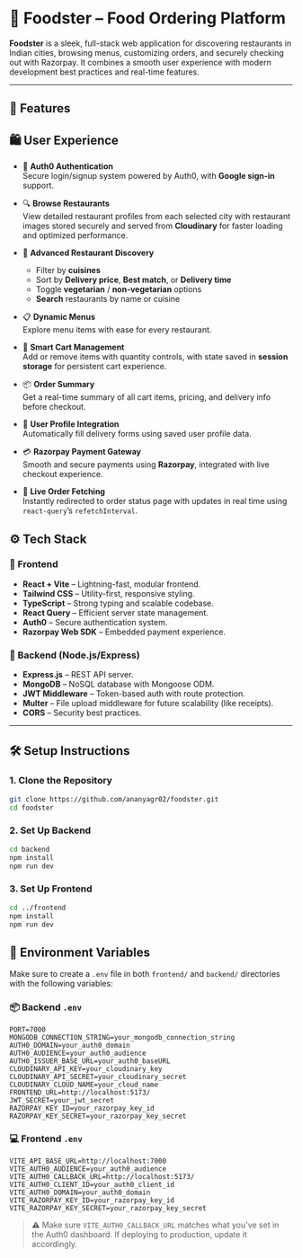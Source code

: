# 🍔 Foodster – Food Ordering Platform

**Foodster** is a sleek, full-stack web application for discovering restaurants in Indian cities, browsing menus, customizing orders, and securely checking out with Razorpay. It combines a smooth user experience with modern development best practices and real-time features.

---

## 🚀 Features
## 🛍️ User Experience

- 👤 **Auth0 Authentication**  
  Secure login/signup system powered by Auth0, with **Google sign-in** support.
  
- 🔍 **Browse Restaurants**  
  View detailed restaurant profiles from each selected city with restaurant images stored securely and served from **Cloudinary** for faster loading and optimized performance.

- 🧭 **Advanced Restaurant Discovery**  
  - Filter by **cuisines**  
  - Sort by **Delivery price**, **Best match**, or **Delivery time**  
  - Toggle **vegetarian** / **non-vegetarian** options  
  - **Search** restaurants by name or cuisine

- 📋 **Dynamic Menus**  
  Explore menu items with ease for every restaurant.

- 🛒 **Smart Cart Management**  
  Add or remove items with quantity controls, with state saved in **session storage** for persistent cart experience.

- 📦 **Order Summary**  
  Get a real-time summary of all cart items, pricing, and delivery info before checkout.

- 🧾 **User Profile Integration**  
  Automatically fill delivery forms using saved user profile data.

- 💳 **Razorpay Payment Gateway**  
  Smooth and secure payments using **Razorpay**, integrated with live checkout experience.

- 🔄 **Live Order Fetching**  
  Instantly redirected to order status page with updates in real time using `react-query`’s `refetchInterval`.


## ⚙️ Tech Stack

### 🧠 Frontend
- **React + Vite** – Lightning-fast, modular frontend.
- **Tailwind CSS** – Utility-first, responsive styling.
- **TypeScript** – Strong typing and scalable codebase.
- **React Query** – Efficient server state management.
- **Auth0** – Secure authentication system.
- **Razorpay Web SDK** – Embedded payment experience.

### 🧰 Backend (Node.js/Express)
- **Express.js** – REST API server.
- **MongoDB** – NoSQL database with Mongoose ODM.
- **JWT Middleware** – Token-based auth with route protection.
- **Multer** – File upload middleware for future scalability (like receipts).
- **CORS** – Security best practices.

---
## 🛠️ Setup Instructions

### 1. Clone the Repository

```bash
git clone https://github.com/ananyagr02/foodster.git
cd foodster
```

### 2. Set Up Backend

```bash
cd backend
npm install
npm run dev
```

### 3. Set Up Frontend

```bash
cd ../frontend
npm install
npm run dev
```

## 🔐 Environment Variables

Make sure to create a `.env` file in both `frontend/` and `backend/` directories with the following variables:

### 📦 Backend `.env`
```env
PORT=7000
MONGODB_CONNECTION_STRING=your_mongodb_connection_string
AUTH0_DOMAIN=your_auth0_domain
AUTH0_AUDIENCE=your_auth0_audience
AUTH0_ISSUER_BASE_URL=your_auth0_baseURL
CLOUDINARY_API_KEY=your_cloudinary_key
CLOUDINARY_API_SECRET=your_cloudinary_secret
CLOUDINARY_CLOUD_NAME=your_cloud_name
FRONTEND_URL=http://localhost:5173/
JWT_SECRET=your_jwt_secret
RAZORPAY_KEY_ID=your_razorpay_key_id
RAZORPAY_KEY_SECRET=your_razorpay_key_secret
```

### 💻 Frontend `.env`
```env
VITE_API_BASE_URL=http://localhost:7000
VITE_AUTH0_AUDIENCE=your_auth0_audience
VITE_AUTH0_CALLBACK_URL=http://localhost:5173/
VITE_AUTH0_CLIENT_ID=your_auth0_client_id
VITE_AUTH0_DOMAIN=your_auth0_domain
VITE_RAZORPAY_KEY_ID=your_razorpay_key_id
VITE_RAZORPAY_KEY_SECRET=your_razorpay_key_secret
```

> ⚠️ Make sure `VITE_AUTH0_CALLBACK_URL` matches what you've set in the Auth0 dashboard. If deploying to production, update it accordingly.

